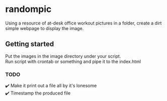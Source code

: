 # randompic

Using a resource of at-desk office workout pictures in a folder, create a dirt simple webpage to display the image.

## Getting started

Put the images in the image directory under your script.\
Run script with crontab or something and pipe it to the index.html

### TODO
:heavy_check_mark: Make it print out a file all by it's lonesome\
:heavy_check_mark: Timestamp the produced file
